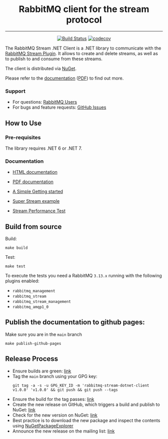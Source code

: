 
<h1 style="text-align:center;">RabbitMQ client for the stream protocol</h1>

---
<div style="text-align:center;">

[![Build Status](https://github.com/rabbitmq/rabbitmq-stream-dotnet-client/actions/workflows/main.yaml/badge.svg)](https://github.com/rabbitmq/rabbitmq-stream-dotnet-client/actions)
[![codecov](https://codecov.io/gh/rabbitmq/rabbitmq-stream-dotnet-client/branch/main/graph/badge.svg?token=OIA04ZQD79)](https://codecov.io/gh/rabbitmq/rabbitmq-stream-dotnet-client)
</div>




The RabbitMQ Stream .NET Client is a .NET library to communicate with the [RabbitMQ Stream Plugin](https://rabbitmq.com/stream.html). It allows to create and delete streams, as well as to publish to and consume from these streams.


The client is distributed via [NuGet](https://www.nuget.org/packages/RabbitMQ.Stream.Client/).

Please refer to the [documentation](https://rabbitmq.github.io/rabbitmq-stream-dotnet-client/stable/htmlsingle/index.html) ([PDF](https://rabbitmq.github.io/rabbitmq-stream-dotnet-client/stable/dotnet-stream-client.pdf)) to find out more.


### Support

* For questions: [RabbitMQ Users](https://groups.google.com/forum/#!forum/rabbitmq-users)
* For bugs and feature requests:  [GitHub Issues](https://github.com/rabbitmq/rabbitmq-stream-dotnet-client/issues)

## How to Use

### Pre-requisites

The library requires .NET 6 or .NET 7.

### Documentation


- [HTML documentation](https://rabbitmq.github.io/rabbitmq-stream-dotnet-client/stable/htmlsingle/index.html)
- [PDF documentation](https://rabbitmq.github.io/rabbitmq-stream-dotnet-client/stable/dotnet-stream-client.pdf)

- [A Simple Getting started](https://github.com/rabbitmq/rabbitmq-stream-dotnet-client/blob/main/docs/Documentation/)
- [Super Stream example](https://github.com/rabbitmq/rabbitmq-stream-dotnet-client/blob/main/docs/SuperStream)
- [Stream Performance Test](https://github.com/rabbitmq/rabbitmq-stream-dotnet-client/tree/main/RabbitMQ.Stream.Client.PerfTest)




## Build from source

Build:

```shell
make build
```

Test:

```shell
make test
```

To execute the tests you need a RabbitMQ `3.13.x` running with the following plugins enabled:
- `rabbitmq_management`
- `rabbitmq_stream`
- `rabbitmq_stream_management`
- `rabbitmq_amqp1_0`


## Publish the documentation to github pages:

Make sure you are in the `main` branch

```shell
make publish-github-pages
```


## Release Process

* Ensure builds are green: [link](https://github.com/rabbitmq/rabbitmq-stream-dotnet-client/actions)
* Tag the `main` branch using your GPG key:
    ```
    git tag -a -s -u GPG_KEY_ID -m 'rabbitmq-stream-dotnet-client v1.0.0' 'v1.0.0' && git push && git push --tags
    ```
* Ensure the build for the tag passes: [link](https://github.com/rabbitmq/rabbitmq-stream-dotnet-client/actions)
* Create the new release on GitHub, which triggers a build and publish to NuGet: [link](https://github.com/rabbitmq/rabbitmq-stream-dotnet-client/releases)
* Check for the new version on NuGet: [link](https://www.nuget.org/packages/RabbitMQ.Stream.Client)
* Best practice is to download the new package and inspect the contents using [NuGetPackageExplorer](https://github.com/NuGetPackageExplorer/NuGetPackageExplorer)
* Announce the new release on the mailing list: [link](https://groups.google.com/g/rabbitmq-users)
